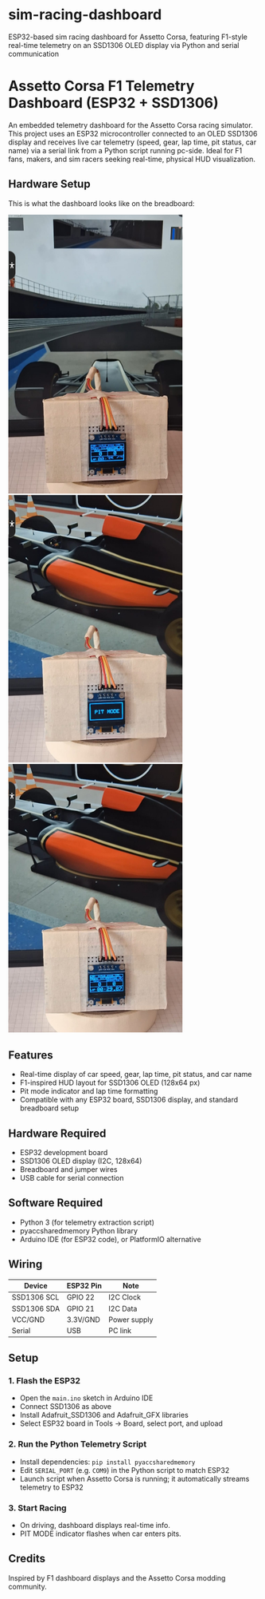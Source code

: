 # sim-racing-dashboard
ESP32-based sim racing dashboard for Assetto Corsa, featuring F1-style real-time telemetry on an SSD1306 OLED display via Python and serial communication

# Assetto Corsa F1 Telemetry Dashboard (ESP32 + SSD1306)

An embedded telemetry dashboard for the Assetto Corsa racing simulator. This project uses an ESP32 microcontroller connected to an OLED SSD1306 display and receives live car telemetry (speed, gear, lap time, pit status, car name) via a serial link from a Python script running pc-side. Ideal for F1 fans, makers, and sim racers seeking real-time, physical HUD visualization.

## Hardware Setup

This is what the dashboard looks like on the breadboard:


<img src="startupmode.jpg" width="350">

<img src="pit_mode.jpg" width="350">

<img src="f1_telemetry.jpg" width="350">



## Features
- Real-time display of car speed, gear, lap time, pit status, and car name
- F1-inspired HUD layout for SSD1306 OLED (128x64 px)
- Pit mode indicator and lap time formatting
- Compatible with any ESP32 board, SSD1306 display, and standard breadboard setup

## Hardware Required
- ESP32 development board
- SSD1306 OLED display (I2C, 128x64)
- Breadboard and jumper wires
- USB cable for serial connection

## Software Required
- Python 3 (for telemetry extraction script)
- pyaccsharedmemory Python library
- Arduino IDE (for ESP32 code), or PlatformIO alternative

## Wiring
| Device     | ESP32 Pin | Note         |
|------------|-----------|--------------|
| SSD1306 SCL| GPIO 22   | I2C Clock    |
| SSD1306 SDA| GPIO 21   | I2C Data     |
| VCC/GND    | 3.3V/GND  | Power supply |
| Serial     | USB       | PC link      |

## Setup

### 1. Flash the ESP32
- Open the `main.ino` sketch in Arduino IDE
- Connect SSD1306 as above
- Install Adafruit_SSD1306 and Adafruit_GFX libraries
- Select ESP32 board in Tools → Board, select port, and upload

### 2. Run the Python Telemetry Script
- Install dependencies: `pip install pyaccsharedmemory`
- Edit `SERIAL_PORT` (e.g. `COM9`) in the Python script to match ESP32
- Launch script when Assetto Corsa is running; it automatically streams telemetry to ESP32

### 3. Start Racing
- On driving, dashboard displays real-time info.
- PIT MODE indicator flashes when car enters pits.


## Credits
Inspired by F1 dashboard displays and the Assetto Corsa modding community.
